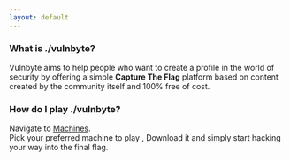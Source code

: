 ```yaml
---
layout: default
---
```

  
    
    
### What is ./vulnbyte?

Vulnbyte aims to help people who want to create a profile in the world of security by offering a simple **Capture The Flag** platform based on content created by the community itself and 100% free of cost.

### How do I play ./vulnbyte?

Navigate to [Machines](https://vulnbyte.github.io/machines).  
Pick your preferred machine to play , Download it and simply start hacking your way into the final flag.  
